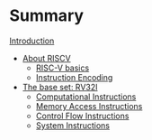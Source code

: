 # Summary

[Introduction](README.md)

- [About RISCV]()
  + [RISC-V basics](riscv/overview.md)
  + [Instruction Encoding](riscv/encoding.md)
- [The base set: RV32I](rv32i.md)
  + [Computational Instructions](rv32i/computational.md)
  + [Memory Access Instructions](rv32i/memoryaccess.md)
  + [Control Flow Instructions]()
  + [System Instructions]()
